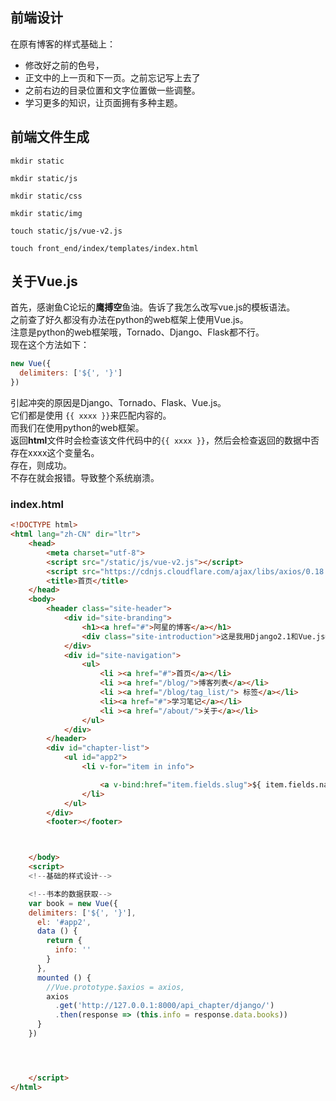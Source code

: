 ## 前端设计  
在原有博客的样式基础上：
- 修改好之前的色号，
- 正文中的上一页和下一页。之前忘记写上去了
- 之前右边的目录位置和文字位置做一些调整。  
- 学习更多的知识，让页面拥有多种主题。  

## 前端文件生成  
```linux
mkdir static

mkdir static/js

mkdir static/css

mkdir static/img

touch static/js/vue-v2.js

touch front_end/index/templates/index.html
```  
## 关于Vue.js  
首先，感谢鱼C论坛的**鹰搏空**鱼油。告诉了我怎么改写vue.js的模板语法。  
之前查了好久都没有办法在python的web框架上使用Vue.js。  
注意是python的web框架哦，Tornado、Django、Flask都不行。  
现在这个方法如下：  
```javascript
new Vue({
  delimiters: ['${', '}']
})
```
引起冲突的原因是Django、Tornado、Flask、Vue.js。  
它们都是使用 `{{ xxxx }}`来匹配内容的。  
而我们在使用python的web框架。  
返回**html**文件时会检查该文件代码中的`{{ xxxx }}`，然后会检查返回的数据中否存在xxxx这个变量名。  
存在，则成功。  
不存在就会报错。导致整个系统崩溃。  
### index.html
```html
<!DOCTYPE html>
<html lang="zh-CN" dir="ltr">
    <head>
        <meta charset="utf-8">
        <script src="/static/js/vue-v2.js"></script>
        <script src="https://cdnjs.cloudflare.com/ajax/libs/axios/0.18.0/axios.js"></script>
        <title>首页</title>
    </head>
    <body>
        <header class="site-header">
            <div id="site-branding">
                <h1><a href="#">阿星的博客</a></h1>
                <div class="site-introduction">这是我用Django2.1和Vue.js搭建的博客</div>
            </div>
            <div id="site-navigation">
                <ul>
                    <li ><a href="#">首页</a></li>
                    <li ><a href="/blog/">博客列表</a></li>
                    <li ><a href="/blog/tag_list/"> 标签</a></li>
                    <li><a href="#">学习笔记</a></li>
                    <li ><a href="/about/">关于</a></li>
                </ul>
            </div>
        </header>
        <div id="chapter-list">
            <ul id="app2">
                <li v-for="item in info">

                    <a v-bind:href="item.fields.slug">${ item.fields.name }</a>
                </li>
            </ul>
        </div>
        <footer></footer>



    </body>
    <script>
    <!--基础的样式设计-->

    <!--书本的数据获取-->
    var book = new Vue({
    delimiters: ['${', '}'],
      el: '#app2',
      data () {
        return {
          info: ''
        }
      },
      mounted () {
        //Vue.prototype.$axios = axios,
        axios
          .get('http://127.0.0.1:8000/api_chapter/django/')
          .then(response => (this.info = response.data.books))
      }
    })




    </script>
</html>
```
